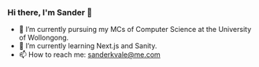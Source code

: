 ### Hi there, I'm Sander 👋

- 🔭 I’m currently pursuing my MCs of Computer Science at the University of Wollongong.
- 🌱 I’m currently learning Next.js and Sanity.
- 📫 How to reach me: sanderkvale@me.com
